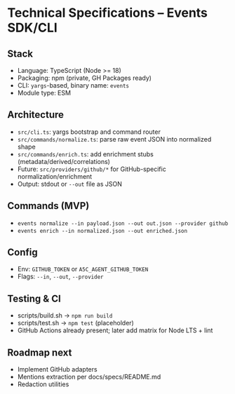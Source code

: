 # Technical Specifications – Events SDK/CLI

## Stack
- Language: TypeScript (Node >= 18)
- Packaging: npm (private, GH Packages ready)
- CLI: `yargs`-based, binary name: `events`
- Module type: ESM

## Architecture
- `src/cli.ts`: yargs bootstrap and command router
- `src/commands/normalize.ts`: parse raw event JSON into normalized shape
- `src/commands/enrich.ts`: add enrichment stubs (metadata/derived/correlations)
- Future: `src/providers/github/*` for GitHub-specific normalization/enrichment
- Output: stdout or `--out` file as JSON

## Commands (MVP)
- `events normalize --in payload.json --out out.json --provider github`
- `events enrich --in normalized.json --out enriched.json`

## Config
- Env: `GITHUB_TOKEN` or `A5C_AGENT_GITHUB_TOKEN`
- Flags: `--in`, `--out`, `--provider`

## Testing & CI
- scripts/build.sh -> `npm run build`
- scripts/test.sh -> `npm test` (placeholder)
- GitHub Actions already present; later add matrix for Node LTS + lint

## Roadmap next
- Implement GitHub adapters
- Mentions extraction per docs/specs/README.md
- Redaction utilities

